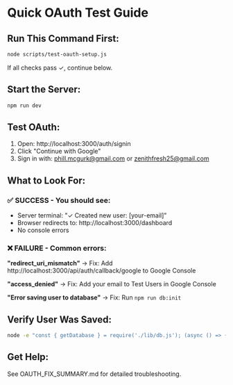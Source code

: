 # Quick OAuth Test Guide

## Run This Command First:
```bash
node scripts/test-oauth-setup.js
```

If all checks pass ✓, continue below.

## Start the Server:
```bash
npm run dev
```

## Test OAuth:
1. Open: http://localhost:3000/auth/signin
2. Click "Continue with Google"
3. Sign in with: phill.mcgurk@gmail.com or zenithfresh25@gmail.com

## What to Look For:

### ✅ SUCCESS - You should see:
- Server terminal: "✓ Created new user: [your-email]"
- Browser redirects to: http://localhost:3000/dashboard
- No console errors

### ❌ FAILURE - Common errors:

**"redirect_uri_mismatch"**
→ Fix: Add http://localhost:3000/api/auth/callback/google to Google Console

**"access_denied"** 
→ Fix: Add your email to Test Users in Google Console

**"Error saving user to database"**
→ Fix: Run `npm run db:init`

## Verify User Was Saved:
```bash
node -e "const { getDatabase } = require('./lib/db.js'); (async () => { const db = getDatabase(); await db.initialize(); const users = await db.query('SELECT email, created_at FROM users'); console.log(users.rows); })();"
```

## Get Help:
See OAUTH_FIX_SUMMARY.md for detailed troubleshooting.
